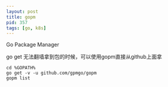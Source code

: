 ```yaml
---
layout: post
title: gopm
pid: 357
tags: [go, k8s]
---
```


Go Package Manager

go get 无法翻墙拿到包的时候，可以使用gopm直接从github上面拿

```shell
cd %GOPATH%
go get -v -u github.com/gpmgo/gopm
gopm list
```
